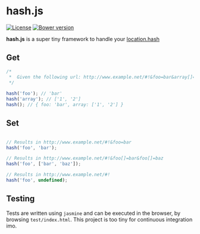 hash.js
========

[![License](http://img.shields.io/:license-mit-blue.svg)](http://tonekk.mit-license.org)
[![Bower version](https://badge.fury.io/bo/hash.js.svg)](http://badge.fury.io/bo/hash.js)

**hash.js** is a super tiny framework to handle your [location.hash](http://www.w3schools.com/jsref/prop_loc_hash.asp)

## Get

```javascript
/*
 *  Given the following url: http://www.example.net/#!&foo=bar&array[]=1&array[]=2
 */
 
hash('foo'); // 'bar'
hash('array'); // ['1', '2']
hash(); // { foo: 'bar', array: ['1', '2'] }
```

## Set

```javascript

// Results in http://www.example.net/#!&foo=bar
hash('foo', 'bar');

// Results in http://www.example.net/#!&foo[]=bar&foo[]=baz
hash('foo', ['bar', 'baz']);

// Results in http://www.example.net/#!
hash('foo', undefined);

```

## Testing

Tests are written using `jasmine` and can be executed in the browser, by browsing `test/index.html`.
This project is too tiny for continuous integration imo.
